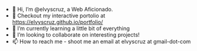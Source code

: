 - 👋 Hi, I’m @elvyscruz, a Web Aficionado. 
- 👀 Checkout my interactive portolio at https://elvyscruz.github.io/portfolio/
- 🌱 I’m currently learning a little bit of everything
- 💞️ I’m looking to collaborate on interesting projects!
- 📫 How to reach me - shoot me an email at elvyscruz at gmail-dot-com

<!---
elvyscruz/elvyscruz is a ✨ special ✨ repository because its `README.md` (this file) appears on your GitHub profile.
You can click the Preview link to take a look at your changes.
--->
